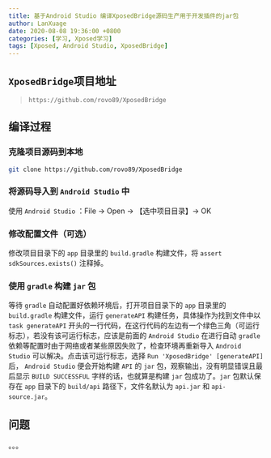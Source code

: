 ```yaml
---
title: 基于Android Studio 编译XposedBridge源码生产用于开发插件的jar包
author: LanXuage
date: 2020-08-08 19:36:00 +0800
categories: [学习, Xposed学习]
tags: [Xposed, Android Studio, XposedBridge]
---
```


## `XposedBridge`项目地址
> `https://github.com/rovo89/XposedBridge`

## 编译过程
### 克隆项目源码到本地

```sh
git clone https://github.com/rovo89/XposedBridge
```

### 将源码导入到 `Android Studio` 中

使用 `Android Studio` ：File -> Open -> 【选中项目目录】-> OK

### 修改配置文件（可选）

修改项目目录下的 `app` 目录里的 `build.gradle` 构建文件，将 `assert sdkSources.exists()` 注释掉。

### 使用 `gradle` 构建 `jar` 包

等待 `gradle` 自动配置好依赖环境后，打开项目目录下的 `app` 目录里的 `build.gradle` 构建文件，运行 `generateAPI` 构建任务，具体操作为找到文件中以 `task generateAPI` 开头的一行代码，在这行代码的左边有一个绿色三角（可运行标志），若没有该可运行标志，应该是前面的 `Android Studio` 在进行自动 `gradle` 依赖等配置时由于网络或者某些原因失败了，检查环境再重新导入 `Android Studio`  可以解决。点击该可运行标志，选择 `Run 'XposedBridge' [generateAPI]` 后， `Android Studio`  便会开始构建 `API` 的 `jar` 包，观察输出，没有明显错误且最后显示 `BUILD SUCCESSFUL` 字样的话，也就算是构建 `jar` 包成功了。`jar` 包默认保存在 `app` 目录下的 `build/api` 路径下，文件名默认为 `api.jar` 和 `api-source.jar`。

## 问题

。。。